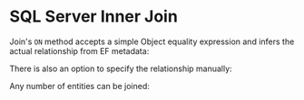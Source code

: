 # SQL Server Inner Join

Join's `ON` method accepts a simple Object equality expression and infers the actual relationship from EF metadata:

There is also an option to specify the relationship manually:

Any number of entities can be joined:
